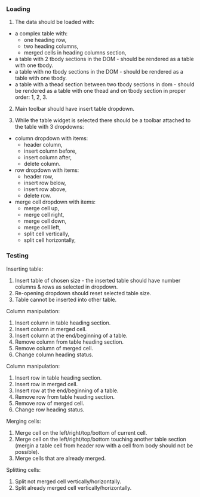 ### Loading

1. The data should be loaded with:
  * a complex table with:
    - one heading row, 
    - two heading columns, 
    - merged cells in heading columns section,
  * a table with 2 tbody sections in the DOM - should be rendered as a table with one tbody.
  * a table with no tbody sections in the DOM - should be rendered as a table with one tbody.
  * a table with a thead section between two tbody sections in dom - should be rendered as a table with one thead and on tbody section in proper order: 1, 2, 3.

2. Main toolbar should have insert table dropdown.
  
3. While the table widget is selected there should be a toolbar attached to the table with 3 dropdowns:
  * column dropdown with items:
    - header column,
    - insert column before,
    - insert column after,
    - delete column.
  * row dropdown with items:
    - header row,
    - insert row below,
    - insert row above,
    - delete row.
  * merge cell dropdown with items:
    - merge cell up,
    - merge cell right,
    - merge cell down,
    - merge cell left,
    - split cell vertically,
    - split cell horizontally,

### Testing

Inserting table:

1. Insert table of chosen size - the inserted table should have number columns & rows as selected in dropdown.
2. Re-opening dropdown should reset selected table size.
3. Table cannot be inserted into other table.

Column manipulation:

1. Insert column in table heading section.
2. Insert column in merged cell.
3. Insert column at the end/beginning of a table.
4. Remove column from table heading section.
5. Remove column of merged cell.
6. Change column heading status.

Column manipulation:

1. Insert row in table heading section.
2. Insert row in merged cell.
3. Insert row at the end/beginning of a table.
4. Remove row from table heading section.
5. Remove row of merged cell.
6. Change row heading status.

Merging cells:

1. Merge cell on the left/right/top/bottom of current cell.
2. Merge cell on the left/right/top/bottom touching another table section (mergin a table cell from header row with a cell from body should not be possible).
3. Merge cells that are already merged.

Splitting cells:
1. Split not merged cell vertically/horizontally.
2. Split already merged cell vertically/horizontally.
